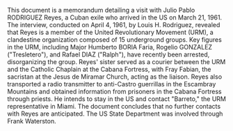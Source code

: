 This document is a memorandum detailing a visit with Julio Pablo RODRIGUEZ Reyes, a Cuban exile who arrived in the US on March 21, 1961. The interview, conducted on April 4, 1961, by Louis H. Rodriguez, revealed that Reyes is a member of the United Revolutionary Movement (URM), a clandestine organization composed of 15 underground groups. Key figures in the URM, including Major Humberto BORIA Faria, Rogelio GONZALEZ ("Tresletero"), and Rafael DIAZ ("Ralph"), have recently been arrested, disorganizing the group. Reyes' sister served as a courier between the URM and the Catholic Chaplain at the Cabana Fortress, with Fray Fabian, the sacristan at the Jesus de Miramar Church, acting as the liaison. Reyes also transported a radio transmitter to anti-Castro guerrillas in the Escambray Mountains and obtained information from prisoners in the Cabana Fortress through priests. He intends to stay in the US and contact "Barreto," the URM representative in Miami. The document concludes that no further contacts with Reyes are anticipated. The US State Department was involved through Frank Waterston.
